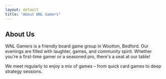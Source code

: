```yaml
---
layout: default
title: "About WNL Gamers"
---
```


## About Us

WNL Gamers is a friendly board game group in Wootton, Bedford. Our evenings are filled with laughter, games, and community spirit. Whether you're a first-time gamer or a seasoned pro, there's a seat at our table!

We meet regularly to enjoy a mix of games – from quick card games to deep strategy sessions.
